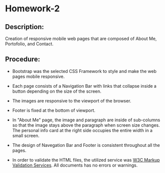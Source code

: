 # Homework-2

## Description:
Creation of responsive mobile web pages that are composed of About Me, Portofolio, and Contact. 

## Procedure:
- Bootstrap was the selected CSS Framework to style and make the web pages mobile responsive.

- Each page consists of a Navigation Bar with links that collapse inside a button depending on the size of the screen.

- The images are responsive to the viewport of the browser.

- Footer is fixed at the bottom of viewport.

- In "About Me" page, the image and paragraph are inside of sub-columns so that the image stays above the paragraph when screen size changes. The personal info card at the right side occupies the entire width in a small screen.

- The design of Navegation Bar and Footer is consistent throughout all the pages.

- In order to validate the HTML files, the utilized service was [W3C Markup Validation Services](https://validator.w3.org/#validate_by_upload). All documents has no errors or warnings.